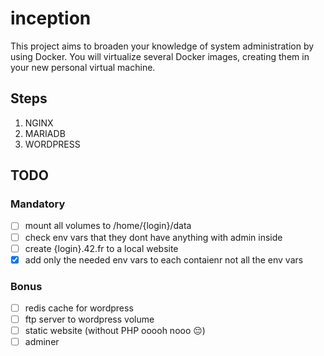 # inception
This project aims to broaden your knowledge of system administration by using Docker. You will virtualize several Docker images, creating them in your new personal virtual machine. 

## Steps
1. NGINX
2. MARIADB
3. WORDPRESS

## TODO
### Mandatory
- [ ] mount all volumes to /home/{login}/data
- [ ] check env vars that they dont have anything with admin inside
- [ ] create {login}.42.fr to a local website
- [x] add only the needed env vars to each contaienr not all the env vars

### Bonus
- [ ] redis cache for wordpress
- [ ] ftp server to wordpress volume
- [ ] static website (without PHP ooooh nooo 😔)
- [ ] adminer